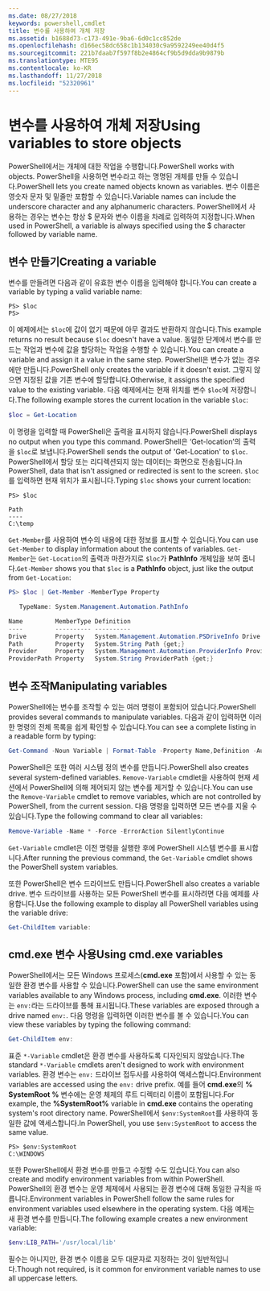 ```yaml
---
ms.date: 08/27/2018
keywords: powershell,cmdlet
title: 변수를 사용하여 개체 저장
ms.assetid: b1688d73-c173-491e-9ba6-6d0c1cc852de
ms.openlocfilehash: d166ec58dc658c1b134030c9a9592249ee40d4f5
ms.sourcegitcommit: 221b7daab7f597f8b2e4864cf9b5d9dda9b9879b
ms.translationtype: MTE95
ms.contentlocale: ko-KR
ms.lasthandoff: 11/27/2018
ms.locfileid: "52320961"
---
```

# <a name="using-variables-to-store-objects"></a><span data-ttu-id="0cc6e-103">변수를 사용하여 개체 저장</span><span class="sxs-lookup"><span data-stu-id="0cc6e-103">Using variables to store objects</span></span>

<span data-ttu-id="0cc6e-104">PowerShell에서는 개체에 대한 작업을 수행합니다.</span><span class="sxs-lookup"><span data-stu-id="0cc6e-104">PowerShell works with objects.</span></span> <span data-ttu-id="0cc6e-105">PowerShell을 사용하면 변수라고 하는 명명된 개체를 만들 수 있습니다.</span><span class="sxs-lookup"><span data-stu-id="0cc6e-105">PowerShell lets you create named objects known as variables.</span></span>
<span data-ttu-id="0cc6e-106">변수 이름은 영숫자 문자 및 밑줄만 포함할 수 있습니다.</span><span class="sxs-lookup"><span data-stu-id="0cc6e-106">Variable names can include the underscore character and any alphanumeric characters.</span></span> <span data-ttu-id="0cc6e-107">PowerShell에서 사용하는 경우는 변수는 항상 \$ 문자와 변수 이름을 차례로 입력하여 지정합니다.</span><span class="sxs-lookup"><span data-stu-id="0cc6e-107">When used in PowerShell, a variable is always specified using the \$ character followed by variable name.</span></span>

## <a name="creating-a-variable"></a><span data-ttu-id="0cc6e-108">변수 만들기</span><span class="sxs-lookup"><span data-stu-id="0cc6e-108">Creating a variable</span></span>

<span data-ttu-id="0cc6e-109">변수를 만들려면 다음과 같이 유효한 변수 이름을 입력해야 합니다.</span><span class="sxs-lookup"><span data-stu-id="0cc6e-109">You can create a variable by typing a valid variable name:</span></span>

```
PS> $loc
PS>
```

<span data-ttu-id="0cc6e-110">이 예제에서는 `$loc`에 값이 없기 때문에 아무 결과도 반환하지 않습니다.</span><span class="sxs-lookup"><span data-stu-id="0cc6e-110">This example returns no result because `$loc` doesn't have a value.</span></span> <span data-ttu-id="0cc6e-111">동일한 단계에서 변수를 만드는 작업과 변수에 값을 할당하는 작업을 수행할 수 있습니다.</span><span class="sxs-lookup"><span data-stu-id="0cc6e-111">You can create a variable and assign it a value in the same step.</span></span> <span data-ttu-id="0cc6e-112">PowerShell은 변수가 없는 경우에만 만듭니다.</span><span class="sxs-lookup"><span data-stu-id="0cc6e-112">PowerShell only creates the variable if it doesn't exist.</span></span>
<span data-ttu-id="0cc6e-113">그렇지 않으면 지정된 값을 기존 변수에 할당합니다.</span><span class="sxs-lookup"><span data-stu-id="0cc6e-113">Otherwise, it assigns the specified value to the existing variable.</span></span> <span data-ttu-id="0cc6e-114">다음 예제에서는 현재 위치를 변수 `$loc`에 저장합니다.</span><span class="sxs-lookup"><span data-stu-id="0cc6e-114">The following example stores the current location in the variable `$loc`:</span></span>

```powershell
$loc = Get-Location
```

<span data-ttu-id="0cc6e-115">이 명령을 입력할 때 PowerShell은 출력을 표시하지 않습니다.</span><span class="sxs-lookup"><span data-stu-id="0cc6e-115">PowerShell displays no output when you type this command.</span></span> <span data-ttu-id="0cc6e-116">PowerShell은 ‘Get-location’의 출력을 `$loc`로 보냅니다.</span><span class="sxs-lookup"><span data-stu-id="0cc6e-116">PowerShell sends the output of 'Get-Location' to `$loc`.</span></span> <span data-ttu-id="0cc6e-117">PowerShell에서 할당 또는 리디렉션되지 않는 데이터는 화면으로 전송됩니다.</span><span class="sxs-lookup"><span data-stu-id="0cc6e-117">In PowerShell, data that isn't assigned or redirected is sent to the screen.</span></span> <span data-ttu-id="0cc6e-118">`$loc`를 입력하면 현재 위치가 표시됩니다.</span><span class="sxs-lookup"><span data-stu-id="0cc6e-118">Typing `$loc` shows your current location:</span></span>

```
PS> $loc

Path
----
C:\temp
```

<span data-ttu-id="0cc6e-119">`Get-Member`를 사용하여 변수의 내용에 대한 정보를 표시할 수 있습니다.</span><span class="sxs-lookup"><span data-stu-id="0cc6e-119">You can use `Get-Member` to display information about the contents of variables.</span></span> <span data-ttu-id="0cc6e-120">`Get-Member`는 `Get-Location`의 출력과 마찬가지로 `$loc`가 **PathInfo** 개체임을 보여 줍니다.</span><span class="sxs-lookup"><span data-stu-id="0cc6e-120">`Get-Member` shows you that `$loc` is a **PathInfo** object, just like the output from `Get-Location`:</span></span>

```powershell
PS> $loc | Get-Member -MemberType Property

   TypeName: System.Management.Automation.PathInfo

Name         MemberType Definition
----         ---------- ----------
Drive        Property   System.Management.Automation.PSDriveInfo Drive {get;}
Path         Property   System.String Path {get;}
Provider     Property   System.Management.Automation.ProviderInfo Provider {...
ProviderPath Property   System.String ProviderPath {get;}
```

## <a name="manipulating-variables"></a><span data-ttu-id="0cc6e-121">변수 조작</span><span class="sxs-lookup"><span data-stu-id="0cc6e-121">Manipulating variables</span></span>

<span data-ttu-id="0cc6e-122">PowerShell에는 변수를 조작할 수 있는 여러 명령이 포함되어 있습니다.</span><span class="sxs-lookup"><span data-stu-id="0cc6e-122">PowerShell provides several commands to manipulate variables.</span></span> <span data-ttu-id="0cc6e-123">다음과 같이 입력하면 이러한 명령의 전체 목록을 쉽게 확인할 수 있습니다.</span><span class="sxs-lookup"><span data-stu-id="0cc6e-123">You can see a complete listing in a readable form by typing:</span></span>

```powershell
Get-Command -Noun Variable | Format-Table -Property Name,Definition -AutoSize -Wrap
```

<span data-ttu-id="0cc6e-124">PowerShell은 또한 여러 시스템 정의 변수를 만듭니다.</span><span class="sxs-lookup"><span data-stu-id="0cc6e-124">PowerShell also creates several system-defined variables.</span></span> <span data-ttu-id="0cc6e-125">`Remove-Variable` cmdlet을 사용하여 현재 세션에서 PowerShell에 의해 제어되지 않는 변수를 제거할 수 있습니다.</span><span class="sxs-lookup"><span data-stu-id="0cc6e-125">You can use the `Remove-Variable` cmdlet to remove variables, which are not controlled by PowerShell, from the current session.</span></span> <span data-ttu-id="0cc6e-126">다음 명령을 입력하면 모든 변수를 지울 수 있습니다.</span><span class="sxs-lookup"><span data-stu-id="0cc6e-126">Type the following command to clear all variables:</span></span>

```powershell
Remove-Variable -Name * -Force -ErrorAction SilentlyContinue
```

<span data-ttu-id="0cc6e-127">`Get-Variable` cmdlet은 이전 명령을 실행한 후에 PowerShell 시스템 변수를 표시합니다.</span><span class="sxs-lookup"><span data-stu-id="0cc6e-127">After running the previous command, the `Get-Variable` cmdlet shows the PowerShell system variables.</span></span>

<span data-ttu-id="0cc6e-128">또한 PowerShell은 변수 드라이브도 만듭니다.</span><span class="sxs-lookup"><span data-stu-id="0cc6e-128">PowerShell also creates a variable drive.</span></span> <span data-ttu-id="0cc6e-129">변수 드라이브를 사용하는 모든 PowerShell 변수를 표시하려면 다음 예제를 사용합니다.</span><span class="sxs-lookup"><span data-stu-id="0cc6e-129">Use the following example to display all PowerShell variables using the variable drive:</span></span>

```powershell
Get-ChildItem variable:
```

## <a name="using-cmdexe-variables"></a><span data-ttu-id="0cc6e-130">cmd.exe 변수 사용</span><span class="sxs-lookup"><span data-stu-id="0cc6e-130">Using cmd.exe variables</span></span>

<span data-ttu-id="0cc6e-131">PowerShell에서는 모든 Windows 프로세스(**cmd.exe** 포함)에서 사용할 수 있는 동일한 환경 변수를 사용할 수 있습니다.</span><span class="sxs-lookup"><span data-stu-id="0cc6e-131">PowerShell can use the same environment variables available to any Windows process, including **cmd.exe**.</span></span> <span data-ttu-id="0cc6e-132">이러한 변수는 `env:`라는 드라이브를 통해 표시됩니다.</span><span class="sxs-lookup"><span data-stu-id="0cc6e-132">These variables are exposed through a drive named `env:`.</span></span> <span data-ttu-id="0cc6e-133">다음 명령을 입력하면 이러한 변수를 볼 수 있습니다.</span><span class="sxs-lookup"><span data-stu-id="0cc6e-133">You can view these variables by typing the following command:</span></span>

```powershell
Get-ChildItem env:
```

<span data-ttu-id="0cc6e-134">표준 `*-Variable` cmdlet은 환경 변수를 사용하도록 디자인되지 않았습니다.</span><span class="sxs-lookup"><span data-stu-id="0cc6e-134">The standard `*-Variable` cmdlets aren't designed to work with environment variables.</span></span> <span data-ttu-id="0cc6e-135">환경 변수는 `env:` 드라이브 접두사를 사용하여 액세스합니다.</span><span class="sxs-lookup"><span data-stu-id="0cc6e-135">Environment variables are accessed using the `env:` drive prefix.</span></span> <span data-ttu-id="0cc6e-136">예를 들어 **cmd.exe**의 **% SystemRoot %** 변수에는 운영 체제의 루트 디렉터리 이름이 포함됩니다.</span><span class="sxs-lookup"><span data-stu-id="0cc6e-136">For example, the **%SystemRoot%** variable in **cmd.exe** contains the operating system's root directory name.</span></span> <span data-ttu-id="0cc6e-137">PowerShell에서 `$env:SystemRoot`를 사용하여 동일한 값에 액세스합니다.</span><span class="sxs-lookup"><span data-stu-id="0cc6e-137">In PowerShell, you use `$env:SystemRoot` to access the same value.</span></span>

```
PS> $env:SystemRoot
C:\WINDOWS
```

<span data-ttu-id="0cc6e-138">또한 PowerShell에서 환경 변수를 만들고 수정할 수도 있습니다.</span><span class="sxs-lookup"><span data-stu-id="0cc6e-138">You can also create and modify environment variables from within PowerShell.</span></span> <span data-ttu-id="0cc6e-139">PowerShell의 환경 변수는 운영 체제에서 사용되는 환경 변수에 대해 동일한 규칙을 따릅니다.</span><span class="sxs-lookup"><span data-stu-id="0cc6e-139">Environment variables in PowerShell follow the same rules for environment variables used elsewhere in the operating system.</span></span> <span data-ttu-id="0cc6e-140">다음 예제는 새 환경 변수를 만듭니다.</span><span class="sxs-lookup"><span data-stu-id="0cc6e-140">The following example creates a new environment variable:</span></span>

```powershell
$env:LIB_PATH='/usr/local/lib'
```

<span data-ttu-id="0cc6e-141">필수는 아니지만, 환경 변수 이름을 모두 대문자로 지정하는 것이 일반적입니다.</span><span class="sxs-lookup"><span data-stu-id="0cc6e-141">Though not required, is it common for environment variable names to use all uppercase letters.</span></span>
